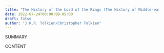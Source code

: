 ```yaml
---
title: "The History of the Lord of the Rings (The History of Middle-earth #6-9)"
date: 2022-07-24T00:00:00-05:00
draft: false
author: "J.R.R. Tolkien/Christopher Tolkien"
---
```


SUMMARY

<!--more-->

CONTENT